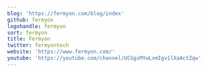 ```yaml
---
blog: 'https://fermyon.com/blog/index'
github: fermyon
logohandle: fermyon
sort: fermyon
title: Fermyon
twitter: fermyontech
website: 'https://www.fermyon.com/'
youtube: 'https://youtube.com/channel/UCGgsMYwLxmIgv1lXaActZqw'
---
```

